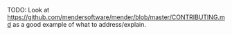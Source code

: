 TODO: Look at https://github.com/mendersoftware/mender/blob/master/CONTRIBUTING.md as a good example of what to address/explain.
